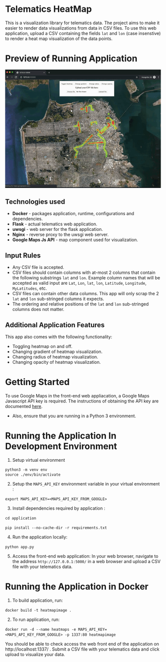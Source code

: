 # Telematics HeatMap
This is a visualization library for telematics data. The project aims to make it easier to render data visualizations from data in CSV files. To use this web application, upload a CSV containing the fields `lat` and `lon` (case insenstive) to render a heat map visualization of the data points. 

# Preview of Running Application

![Preview of running application](demo.gif)

## Technologies used
* **Docker** - packages application, runtime, configurations and dependencies.
* **Flask** - actual telematics web application.
* **uwsgi** - web server for the flask application.
* **Nginx** - reverse proxy to the uwsgi web server.
* **Google Maps Js API** - map component used for visualization.

## Input Rules
* Any CSV file is accepted.
* CSV files should contain columns with at-most 2 columns that contain the following substrings `lat` and `lon`. Example column names that will be accepted as valid input are `Lat`, `Lon`, `lat`, `lon`, `Latitude`, `Longitude`, `MyLatitudes`, etc. 
* CSV files can contain other data columns. This app will only scrap the 2 `lat` and `lon` sub-stringed columns it expects.
* The ordering and relative positions of the `lat` and `lon` sub-stringed columns does not matter. 

## Additional Application Features
This app also comes with the following functionality:
* Toggling heatmap on and off.
* Changing gradient of heatmap visualization.
* Changing radius of heatmap visualization.
* Changing opacity of heatmap visualization.

# Getting Started

To use Google Maps in the front-end web appliacation, a Google Maps Javascript API key is required. The instructions of obtaining the API key are documented [here](https://developers.google.com/maps/documentation/javascript/get-api-key).

* Also, ensure that you are running in a Python 3 environment.

# Running the Application In Development Environment
1. Setup virtual environment
```
python3 -m venv env
source ./env/bin/activate
```

2. Setup the `MAPS_API_KEY` environment variable in your virtual environment :

`export MAPS_API_KEY=<MAPS_API_KEY_FROM_GOOGLE>`

3. Install dependencies required by application :

`cd application` 

`pip install --no-cache-dir -r requirements.txt`

4. Run the application locally:

`python app.py`

5. Access the front-end web application: 
In your web browser, navigate to the address `http://127.0.0.1:5000/` in a web browser and upload a CSV file with your telematics data. 

# Running the Application in Docker

1. To build application, run: 

`docker build -t heatmapimage .`

2. To run application, run: 

`docker run -d --name heatmaps -e MAPS_API_KEY=<MAPS_API_KEY_FROM_GOOGLE> -p 1337:80 heatmapimage`

You should be able to check access the web front end of the application on http://localhost:1337/ . Submit a CSV file with your telematics data and click upload to visualize your data.

